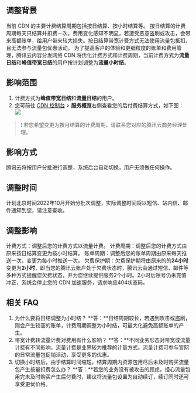 ## 调整背景
当前 CDN 的主要计费结算周期包括按日结算、按小时结算等。
按日结算的计费周期每天只结算并扣费一次，费用变化感知不明显，若遭受恶意盗刷或攻击，会带来高额账单，给用户带来较大损失。按日结算带宽计费方式无法使用流量包抵扣，且无法参与流量包优惠活动。
为了提高客户的体验和更细粒度的账单和费用管理，腾讯云内容分发网络 CDN 将优化计费方式和计费周期，当前计费方式为**流量日结**和**峰值带宽日结**的用户按计划调整为**流量小时结**。

## 影响范围
1. 计费方式为**峰值带宽日结**和**流量日结**的用户。
2. 您可前往 [CDN 控制台](https://console.cloud.tencent.com/cdn) > **服务概览**右侧查看您的后付费结算方式，如下图：
![](https://qcloudimg.tencent-cloud.cn/raw/50b91cc4f62698c30fbb5a23108ba40c.png)
>! 若您希望变更为按月结算的计费周期，请联系您对应的腾讯云商务经理处理。

## 影响方式
腾讯云将按用户分批进行调整，系统后台自动切换，用户无须做任何操作。

## 调整时间
计划北京时间2022年10月开始分批次调整，实际调整时间将以短信、站内信、邮件通知到您，请注意查收。

## 调整影响
计费方式：调整后您的计费方式以流量计费。
计费周期：调整后您的计费方式由原来按日结算变更为按小时结算。
账单周期：调整后您的账单周期由原来每天推送一次，变更为每小时推送一次。
欠费保护期：欠费保护期将由原来的的**24小时**变更为**2小时**，即当您的腾讯云账户处于欠费状态时，腾讯云会通过短信、邮件等多种方式提醒您欠费状态，并为您继续提供服务2个小时。2小时后账号仍未充值冲正，系统会停止您的 CDN 加速服务，请求响应404状态码。

## 相关 FAQ
1. 为什么要将日结调整为小时结？
**答：**日结周期较长，若遇到攻击或盗刷，则会产生较高的账单，计费周期调整为小时结，可最大化避免高额账单的产生。
2. 带宽计费转流量计费对费用有什么影响？
**答：**不同业务形态对带宽或流量计费有不同影响，流量计费是业界较为推荐的计量方式。流量计费可参与官网的日常流量包促销活动，享受更多的优惠。
3. 切换小时结后，由于结算时间缩短，结算周期内资源包用尽后未及时购买流量包产生按量扣费怎么办？
**答：**若您的业务没有被攻击的顾虑，担心流量包用完未及时购买产生后付费时，建议将流量包设置为自动续订，续订同时还可享受更优价格。
